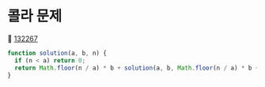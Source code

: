 # 콜라 문제
🔗 <a href="https://school.programmers.co.kr/learn/courses/30/lessons/132267">132267</a>

```javascript
function solution(a, b, n) {
  if (n < a) return 0;
  return Math.floor(n / a) * b + solution(a, b, Math.floor(n / a) * b + (n % a));
}
```
